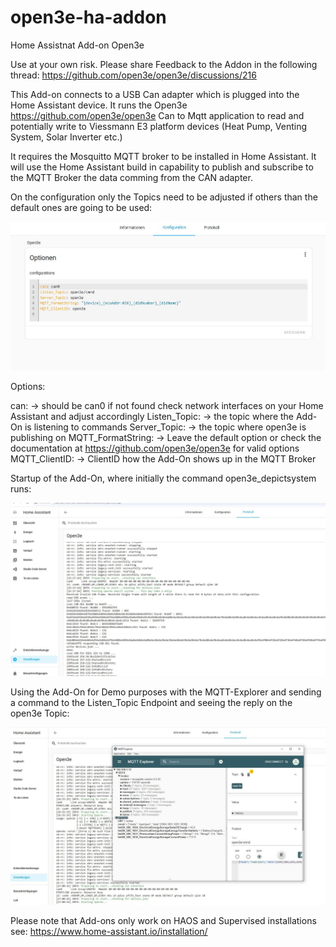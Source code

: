 # open3e-ha-addon
Home Assistnat Add-on Open3e

Use at your own risk. Please share Feedback to the Addon in the following thread: https://github.com/open3e/open3e/discussions/216 

This Add-on connects to a USB Can adapter which is plugged into the Home Assistant device. It runs the Open3e https://github.com/open3e/open3e Can to Mqtt application to read and potentially write to Viessmann E3 platform devices (Heat Pump, Venting System, Solar Inverter etc.)

It requires the Mosquitto MQTT broker to be installed in Home Assistant. It will use the Home Assistant build in capability to publish and subscribe to the MQTT Broker the data comming from the CAN adapter. 

On the configuration only the Topics need to be adjusted if others than the default ones are going to be used:

![Configuration](https://raw.githubusercontent.com/flecke-m/ha-addons/refs/heads/main/open3e/images/homeassistant-configuration1.jpg)

Options:

can: -> should be can0 if not found check network interfaces on your Home Assistant and adjust accordingly
Listen_Topic: -> the topic where the Add-On is listening to commands
Server_Topic: -> the topic where open3e is publishing on
MQTT_FormatString: -> Leave the default option or check the documentation at https://github.com/open3e/open3e for valid options
MQTT_ClientID: -> ClientID how the Add-On shows up in the MQTT Broker

Startup of the Add-On, where initially the command open3e_depictsystem runs:

![Startup](https://raw.githubusercontent.com/flecke-m/ha-addons/refs/heads/main/open3e/images/homeassistant-startup.jpg)


Using the Add-On for Demo purposes with the MQTT-Explorer and sending a command to the Listen_Topic Endpoint and seeing the reply on the open3e Topic:

![Running](https://raw.githubusercontent.com/flecke-m/ha-addons/refs/heads/main/open3e/images/homeassistant-running.jpg)





Please note that Add-ons only work on HAOS and Supervised installations see: https://www.home-assistant.io/installation/ 
